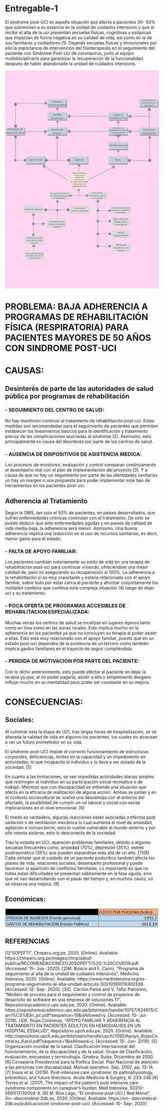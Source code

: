 # Entregable-1
<p>El síndrome post-UCI es aquella situación que afecta a pacientes 30- 50% que sobreviven a su estancia en la unidad de cuidados intensivos y que al recibir el alta de la uci presentan secuelas físicas, cognitivas y psíquicas que impactan de forma negativa en su calidad de vida, así como en la de sus familiares y cuidadores (1). Dejando secuelas físicas y emocionales por ello la importancia de intervención del fisioterapeuta en el seguimiento del paciente con Síndrome Post-Uci de coronavirus, junto al equipo multidisciplinario para garantizar la recuperación de la funcionalidad después de haber abandonado la unidad de cuidados intensivos.</p>
<center>
  <img src="uploads/arbol.jpg" alt="" class="img-fluid img-rounded">
</center>
<h1>PROBLEMA: BAJA ADHERENCIA A PROGRAMAS DE REHABILITACIÓN FÍSICA (RESPIRATORIA) PARA PACIENTES MAYORES DE 50 AÑOS CON SINDROME POST-UCI</h1>
<h1>CAUSAS:</h1>
<h2>Desinterés de parte de las autoridades de salud pública por programas de rehabilitación</h2>
<h3>- SEGUIMIENTO DEL CENTRO DE SALUD:</h3>
<p>No hay monitoreo continuo al tratamiento de rehabilitación post-uci. Estas medidas son recomendadas para el seguimiento de pacientes que permiten establecer los lineamientos básicos para la identificación y tratamiento precoz de las complicaciones asociadas al síndrome (2). Asimismo, esto principalmente es causa del desinterés por parte de los centros de salud. </p>
<h3>- AUSENCIA DE DISPOSITIVOS DE ASISTENCIA MEDICA:</h3>
<p>Los procesos de monitoreo, evaluación y control comparan continuamente el desempeño real con el plan de implementación del proyecto (3). Y a causa de que no hay un seguimiento por parte de las identidades sanitarias un hay un margen o una propuesta para poder implementar este tipo de herramientas en los pacientes post-uci.	</p>
<h2>Adherencia al Tratamiento</h2>
<p>Según la OMS, tan solo el 50% de pacientes, en países desarrollados, que sufren enfermedades crónicas continúan con el tratamiento. De esto se puede deducir que ante enfermedades agudas y en países de calidad de vida media-baja, la adherencia será menor. Asimismo, Una buena adherencia implica una reducción en el uso de recursos sanitarios, es decir, menor gasto para el estado.</p> 
<h3>- FALTA DE APOYO FAMILIAR:</h3>
<p>Los pacientes cambian notoriamente su estilo de vida en una terapia de rehabilitación post-uci para continuar viviendo, ofreciéndole una mejor calidad de, pero no asegurando su recuperación al 100%. La adherencia a la rehabilitación si es muy importante y estaría relacionada con el apoyo familiar, sobre todo por estar cerca al paciente y afrontar conjuntamente los múltiples cambios que conlleva esta compleja situación (4) luego de dejar uci y su tratamiento.</p>
<h3>- POCA OFERTA DE PROGRAMAS ACCESIBLES DE REHABILITACION ESPECIALIZADA:</h3>
<p>Muchas veces los centros de salud se localizan en lugares lejanos tanto como en lima como en las zonas rurales. Esto implica mucho en la adherencia en los pacientes ya que no concluyen su terapia al poder asistir a ellas. Esto está muy relacionado con el apoyo familiar, puesto que en un estado post-uci dependes de la asistencia de un tercero como también implica gastos familiares en el trayecto de seguir cumpliéndola.</p>
<h3>- PERDIDA DE MOTIVACION POR PARTE DEL PACIENTE:</h3>
<p>Con lo dicho anteriormente, esto puede afectar al paciente en dejar la terapia ya que, al no poder pagarla, asistir a ella o simplemente desgano influye mucho en su mentalidad para poder ser constante en su mejora.</p>

<h1>CONSECUENCIAS:</h1>
<h2>Sociales:</h2>
<p>Al culminar esta la etapa de UCI, tras largas horas de hospitalización, se ve alterada la calidad de vida en algunos los pacientes, los cuales no alcanzan a ver un futuro prometedor en su vida.</p>
<p>El síndrome post-UCI impide el correcto funcionamiento de estructuras corporales, deficiencias, límites en la capacidad y un impedimento en actividades, lo que incapacita al individuo y lo lleva a ser aislado de la sociedad. [5] </p>
<p>En cuanto a las limitaciones, se ven impedidas actividades diarias simples que restringen al individuo en su participación social recreativa o de trabajo. Mientras que con discapacidad se entiende una situación que afecta en la eficacia de realización de alguna acción. Ambas se juntan y en el contexto sociocultural se vuelve una desventaja con el entorno del afectado, la posibilidad de cumplir un rol laboral y social con serias implicaciones en el nivel emocional. [6]</p>
<p>El miedo es verdadero, algunas reacciones están asociadas a efectos post sedación o de ventilación mecánica lo cual aumenta el nivel de ansiedad, agitación e incluso terror, esto lo vuelve vulnerable al mundo externo y por ello intenta aislarse, esto lo desconecta de la sociedad.</p>
<p>Tras la estadía en UCI, aparecen problemas familiares, debido a algunas secuelas frecuentes como, ansiedad (70%), depresión (35%), estrés postraumático (35%) que pueden expandirse más allá de un año. [7][8] Cabe señalar que el cuidado de un paciente postcrítico también afecta los planes de vida, relaciones sociales, desempeño profesional y puede favorecer la aparición de conflictos familiares. Lo importante es que no todas estas dificultades se presentan súbitamente en la fase aguda, sino que se van desarrollando con el pasar del tiempo y, en muchos casos, no se observa una mejora. [9]</p>
<h2>Económicas:</h2>
<center>
  <img src="uploads/cuadro.PNG" alt="" class="img-fluid img-rounded">
</center>

<h2>REFERENCIAS</h2>
[1]"SOPEFTI", Ctmperu.org.pe, 2020. [Online]. Available: https://ctmperu.org.pe/images/ctmp/salud-publica/RECOMENDACIONES%20SOPEFTI%20-%20COVID19.pdf. [Accessed: 15- Jun- 2020].
[2]M. Busico and F. Carini, "Programa de seguimiento al alta de la unidad de cuidados intensivos", Medicina Intensiva, 2020. [Online]. Available: https://www.medintensiva.org/es-programa-seguimiento-al-alta-unidad-articulo-S0210569119300336. [Accessed: 12- Sep- 2020].
[3]C. Carrión Panta and V. Tafur Palomino, "Modelo de proceso para el seguimiento y control de proyectos de desarrollo de software en una empresa de soluciones TI", Repositorioacademico.upc.edu.pe, 2020. [Online]. Available: https://repositorioacademico.upc.edu.pe/bitstream/handle/10757/624975/Carri%C3%B3n_pc.pdf?sequence=10&isAllowed=y. [Accessed: 10- Jul- 2018].
[4]K. Rojas Contreras, "APOYO FAMILIAR Y ADHERENCIA AL TRATAMIENTO EN PACIENTES ADULTOS EN HEMODIÁLISIS EN UN HOSPITAL ESSALUD", Repositorio.upch.edu.pe, 2020. [Online]. Available: http://repositorio.upch.edu.pe/bitstream/handle/upch/7092/Apoyo_RojasContreras_Karol.pdf?sequence=1&isAllowed=y. [Accessed: 15- Jun- 2019].
[5] Organización mundial de la salud. Clasificación Internacional del funcionamiento, de la discapacidad y de la salud. Grupo de Clasificación, evaluación, encuestas y terminología. Ginebra, Suiza. Diciembre de 2000.
[6] Consejería Presidencial para la Política Social. Plan Nacional de atención a las personas con discapacidad. Manual operativo. Sep. 2002, pp. 13-14.
[7] Inoue et al. (2019). Post-intensive care syndrome: its pathophysiology, prevention, and future directions. Acute Medicine & Surgery, 6: 233–246
[8] Torres et al. (2017). The impact of the patient’s post intensive care syndrome components on caregiver’s burden. Med Intensiva. S0210-5691(17)30004-9.
[9] M. Ríos Lago, "El síndrome post-UCI | Red Menni", Xn--daocerebral-2db.es, 2020. [Online]. Available: https://xn--daocerebral-2db.es/publicacion/el-sindrome-post-uci/. [Accessed: 10- Sep- 2020]
 
